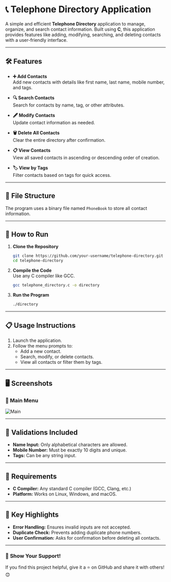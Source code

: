 # 📞 Telephone Directory Application

A simple and efficient **Telephone Directory** application to manage, organize, and search contact information. Built using **C**, this application provides features like adding, modifying, searching, and deleting contacts with a user-friendly interface.

---

## 🛠️ Features

- **➕ Add Contacts**  
  Add new contacts with details like first name, last name, mobile number, and tags.

- **🔍 Search Contacts**  
  Search for contacts by name, tag, or other attributes.

- **🖋️ Modify Contacts**  
  Update contact information as needed.

- **🗑️ Delete All Contacts**  
  Clear the entire directory after confirmation.

- **📋 View Contacts**  
  View all saved contacts in ascending or descending order of creation.

- **🏷️ View by Tags**  
  Filter contacts based on tags for quick access.

---

## 📂 File Structure

The program uses a binary file named `PhoneBook` to store all contact information.  

---

## 🚀 How to Run

1. **Clone the Repository**  
   ```bash
   git clone https://github.com/your-username/telephone-directory.git
   cd telephone-directory
   ```

2. **Compile the Code**  
   Use any C compiler like GCC.  
   ```bash
   gcc telephone_directory.c -o directory
   ```

3. **Run the Program**  
   ```bash
   ./directory
   ```

---

## 📋 Usage Instructions

1. Launch the application.
2. Follow the menu prompts to:
   - Add a new contact.
   - Search, modify, or delete contacts.
   - View all contacts or filter them by tags.

---

## 🖥️ Screenshots

### 📑 Main Menu  
![Main](https://github.com/user-attachments/assets/08bd9a31-1ff9-454e-b9ad-ce72480b389b)
 

---

## 🔐 Validations Included

- **Name Input:** Only alphabetical characters are allowed.  
- **Mobile Number:** Must be exactly 10 digits and unique.  
- **Tags:** Can be any string input.

---

## 🧰 Requirements

- **C Compiler:** Any standard C compiler (GCC, Clang, etc.)  
- **Platform:** Works on Linux, Windows, and macOS.

---

## 🌟 Key Highlights

- **Error Handling:** Ensures invalid inputs are not accepted.  
- **Duplicate Check:** Prevents adding duplicate phone numbers.  
- **User Confirmation:** Asks for confirmation before deleting all contacts.  

---
### 🌟 **Show Your Support!**  

If you find this project helpful, give it a ⭐ on GitHub and share it with others! 😊  
